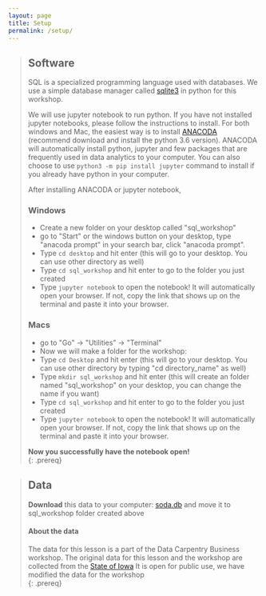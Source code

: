```yaml
---
layout: page
title: Setup
permalink: /setup/
---
```


> ## Software
> SQL is a specialized programming language used with databases.  We
> use a simple database manager called [sqlite3](https://docs.python.org/2/library/sqlite3.html) in python for this workshop.
> 
> We will use jupyter notebook to run python. If you have not installed jupyter notebooks, please follow the instructions to install. For both windows and Mac, the easiest way is to install [ANACODA](https://www.anaconda.com/download) (recommend download and install the python 3.6 version). ANACODA will automatically install python, jupyter and few packages that are frequently used in data analytics to your computer. You can also choose to use `python3 -m pip install jupyter` command to install if you already have python in your computer. 
> 
> After installing ANACODA or jupyter notebook, 
> ### Windows 
> - Create a new folder on your desktop called "sql_workshop"   
> - go to "Start" or the windows button on your desktop, type "anacoda prompt" in your search bar, click "anacoda prompt".
> - Type `cd desktop` and hit enter (this will go to your desktop. You can use other directory as well)
> - Type `cd sql_workshop` and hit enter to go to the folder you just created  
> - Type `jupyter notebook` to open the notebook! It will automatically open your browser. If not, copy the link that shows up on the terminal and paste it into your browser. 
> 
> ### Macs  
> - go to "Go" -> "Utilities" -> "Terminal"  
> - Now we will make a folder for the workshop: 
> - Type `cd Desktop` and hit enter (this will go to your desktop. You can use other directory by typing "cd directory_name" as well)
> - Type `mkdir sql_workshop` and hit enter (this will create an folder named "sql_workshop" on your desktop, you can change the name if you want)
> - Type `cd sql_workshop` and hit enter to go to the folder you just created  
> - Type `jupyter notebook` to open the notebook! It will automatically open your browser. If not, copy the link that shows up on the terminal and paste it into your browser. 
> 
> **Now you successfully have the notebook open!**  
{: .prereq}

> ## Data
> **Download** this data to your computer: [soda.db](https://github.com/data-lessons/SQL-business/raw/gh-pages/data/soda.db) and move it to sql_workshop folder created above    
>
> #### About the data
> The data for this lesson is a part of the Data Carpentry Business workshop. 
> The original data for this lesson and the workshop are collected from the 
> [State of Iowa](https://data.iowa.gov/browse?category=Economy) 
> It is open for public use, we have modified the data for the workshop  
{: .prereq}



